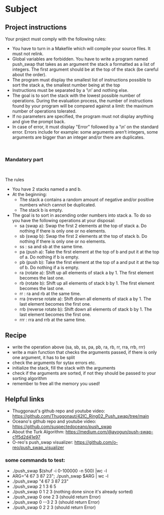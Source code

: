 # Subject

## Project instructions

Your project must comply with the following rules:
- You have to turn in a Makefile which will compile your source files. It must not relink.
-  Global variables are forbidden.
   You have to write a program named push_swap that takes as an argument the stack a formatted as a list of integers. The first argument should be at the top of the stack (be careful about the order).
- The program must display the smallest list of instructions possible to sort the stack a, the smallest number being at the top
- Instructions must be separated by a ’\n’ and nothing else.
- The goal is to sort the stack with the lowest possible number of operations. During the evaluation process, the number of instructions found by your program will be compared against a limit: the maximum number of operations tolerated. 
- If no parameters are specified, the program must not display anything and give the prompt back.
- In case of error, it must display "Error" followed by a ’\n’ on the standard error. Errors include for example: some arguments aren’t integers, some arguments are bigger than an integer and/or there are duplicates.

<br>

### Mandatory part

<br>

The rules
- You have 2 stacks named a and b.
- At the beginning:
  - The stack a contains a random amount of negative and/or positive numbers which cannot be duplicated.
  - The stack b is empty.
- The goal is to sort in ascending order numbers into stack a. To do so you have the following operations at your disposal:
  - sa (swap a): Swap the first 2 elements at the top of stack a. Do nothing if there is only one or no elements.
  - sb (swap b): Swap the first 2 elements at the top of stack b. Do nothing if there is only one or no elements.
  - ss : sa and sb at the same time.
  - pa (push a): Take the first element at the top of b and put it at the top of a. Do nothing if b is empty.
  - pb (push b): Take the first element at the top of a and put it at the top of b. Do nothing if a is empty.
  - ra (rotate a): Shift up all elements of stack a by 1. The first element becomes the last one.
  - rb (rotate b): Shift up all elements of stack b by 1. The first element becomes the last one.
  - rr : ra and rb at the same time.
  - rra (reverse rotate a): Shift down all elements of stack a by 1. The last element becomes the first one.
  - rrb (reverse rotate b): Shift down all elements of stack b by 1. The last element becomes the first one.
  - rrr : rra and rrb at the same time.
 
## Recipe

- write the operation above (sa, sb, ss, pa, pb, ra, rb, rr, rra, rrb, rrr)
- write a main function that checks the arguments passed, if there is only one argument, it has to be split
- check the arguments for sytax errors etc.
- initialize the stack, fill the stack with the arguments  
- check if the arguments are sorted, if not they should be passed to your sorting algorithm
- remember to free all the memory you used!

## Helpful links

- Thuggonaut's github repo and youtube video: https://github.com/Thuggonaut/42IC_Ring02_Push_swap/tree/main
- Oceano's github repo and youtube video: https://github.com/suspectedoceano/push_swap
- About the Turk Algorithm: https://medium.com/@ayogun/push-swap-c1f5d2d41e97
- O-reo's push_swap visualizer: https://github.com/o-reo/push_swap_visualizer

### some commands to test:
- ./push_swap $(shuf -i 0-100000 -n 500) |wc -l
- ARG="4 67 3 87 23"; ./push_swap $ARG | wc -l
- ./push_swap "4 67 3 87 23"
- ./push_swap 2 1 3 6 5 
- ./push_swap 0 1 2 3 (nothing done since it's already sorted)
- ./push_swap 0 one 2 3 (should return Error)
- ./push_swap 0 --3 2 3 (should return Error)
- ./push_swap 0 2 2 3 (should return Error)
